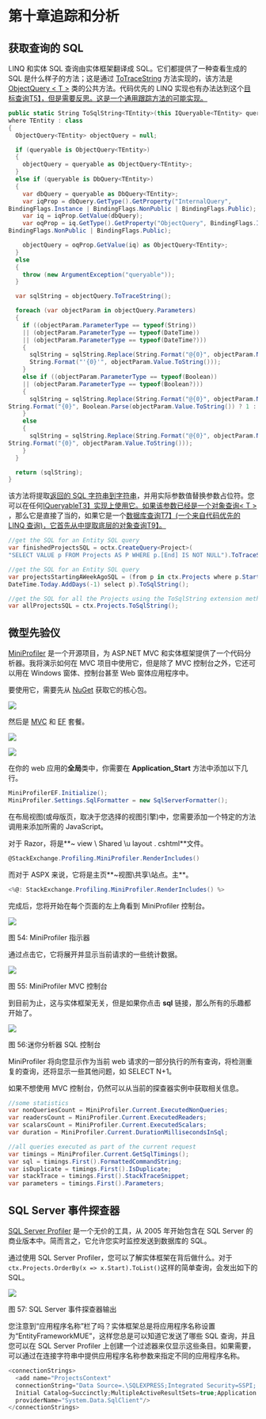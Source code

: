 # 第十章追踪和分析

## 获取查询的 SQL

LINQ 和实体 SQL 查询由实体框架翻译成 SQL。它们都提供了一种查看生成的 SQL 是什么样子的方法；这是通过 [ToTraceString](http://msdn.microsoft.com/en-us/library/system.data.objects.objectquery.totracestring.aspx) 方法实现的，该方法是 [ObjectQuery < T >](http://msdn.microsoft.com/en-us/library/system.data.objects.objectquery.aspx) 类的公共方法。代码优先的 LINQ 实现也有办法达到这个[目标查询<T>T5】，但是需要反思。这是一个通用跟踪方法的可能实现。](http://msdn.microsoft.com/en-us/library/system.data.objects.objectquery.aspx)

```cs
public static String ToSqlString<TEntity>(this IQueryable<TEntity> queryable) 
where TEntity : class
{
  ObjectQuery<TEntity> objectQuery = null;

  if (queryable is ObjectQuery<TEntity>)
  {
    objectQuery = queryable as ObjectQuery<TEntity>;
  }
  else if (queryable is DbQuery<TEntity>)
  {
    var dbQuery = queryable as DbQuery<TEntity>;
    var iqProp = dbQuery.GetType().GetProperty("InternalQuery", 
BindingFlags.Instance | BindingFlags.NonPublic | BindingFlags.Public);
    var iq = iqProp.GetValue(dbQuery); 
    var oqProp = iq.GetType().GetProperty("ObjectQuery", BindingFlags.Instance | 
BindingFlags.NonPublic | BindingFlags.Public);

    objectQuery = oqProp.GetValue(iq) as ObjectQuery<TEntity>;
  }
  else
  {
    throw (new ArgumentException("queryable"));
  }

  var sqlString = objectQuery.ToTraceString();

  foreach (var objectParam in objectQuery.Parameters)
  {
    if ((objectParam.ParameterType == typeof(String)) 
    || (objectParam.ParameterType == typeof(DateTime)) 
    || (objectParam.ParameterType == typeof(DateTime?)))
    {
      sqlString = sqlString.Replace(String.Format("@{0}", objectParam.Name), 
      String.Format("'{0}'", objectParam.Value.ToString()));
    }
    else if ((objectParam.ParameterType == typeof(Boolean)) 
    || (objectParam.ParameterType == typeof(Boolean?)))
    {
      sqlString = sqlString.Replace(String.Format("@{0}", objectParam.Name), 
String.Format("{0}", Boolean.Parse(objectParam.Value.ToString()) ? 1 : 0));
    }
    else
    {
      sqlString = sqlString.Replace(String.Format("@{0}", objectParam.Name), 
String.Format("{0}", objectParam.Value.ToString()));
    }
  }

  return (sqlString);
}

```

该方法将提取[返回的 SQL 字符串到字符串](http://msdn.microsoft.com/en-us/library/system.data.objects.objectquery.totracestring.aspx)，并用实际参数值替换参数占位符。您可以在任何[IQueryable<T>T3】实现上使用它。如果该参数已经是一个](http://msdn.microsoft.com/en-us/library/bb351562.aspx)[对象查询< T >](http://msdn.microsoft.com/en-us/library/system.data.objects.objectquery.aspx) ，那么它是直接了当的，如果它是一个[数据库查询<T>T7】(一个来自代码优先的 LINQ 查询)，它首先从中提取底层的](http://msdn.microsoft.com/en-us/library/gg696530.aspx)[对象查询<T>T9】。](http://msdn.microsoft.com/en-us/library/system.data.objects.objectquery.aspx)

```cs
//get the SQL for an Entity SQL query
var finishedProjectsSQL = octx.CreateQuery<Project>(
"SELECT VALUE p FROM Projects AS P WHERE p.[End] IS NOT NULL").ToTraceString();

//get the SQL for an Entity SQL query
var projectsStartingAWeekAgoSQL = (from p in ctx.Projects where p.Start == 
DateTime.Today.AddDays(-1) select p).ToSqlString();

//get the SQL for all the Projects using the ToSqlString extension method
var allProjectsSQL = ctx.Projects.ToSqlString();

```

## 微型先验仪

[MiniProfiler](http://miniprofiler.com/) 是一个开源项目，为 ASP.NET MVC 和实体框架提供了一个代码分析器。我将演示如何在 MVC 项目中使用它，但是除了 MVC 控制台之外，它还可以用在 Windows 窗体、控制台甚至 Web 窗体应用程序中。

要使用它，需要先从 [NuGet](http://www.nuget.org/packages/MiniProfiler/) 获取它的核心包。

![](../Images/image087.jpg)

然后是 [MVC](http://www.nuget.org/packages/MiniProfiler.MVC3/) 和 [EF](http://www.nuget.org/packages/MiniProfiler.EF/) 套餐。

![](../Images/image088.jpg)

![](../Images/image089.jpg)

在你的 web 应用的**全局**类中，你需要在 **Application_Start** 方法中添加以下几行。

```cs
MiniProfilerEF.Initialize();
MiniProfiler.Settings.SqlFormatter = new SqlServerFormatter();

```

在布局视图(或母版页，取决于您选择的视图引擎)中，您需要添加一个特定的方法调用来添加所需的 JavaScript。

对于 Razor，将是**~ view \ Shared \u layout . cshtml**文件。

```cs
@StackExchange.Profiling.MiniProfiler.RenderIncludes()

```

而对于 ASPX 来说，它将是主页**~视图\共享\站点。主**。

```cs
<%@: StackExchange.Profiling.MiniProfiler.RenderIncludes() %>

```

完成后，您将开始在每个页面的左上角看到 MiniProfiler 控制台。

![](../Images/image090.jpg)

图 54: MiniProfiler 指示器

通过点击它，它将展开并显示当前请求的一些统计数据。

![](../Images/image091.jpg)

图 55: MiniProfiler MVC 控制台

到目前为止，这与实体框架无关，但是如果你点击 **sql** 链接，那么所有的乐趣都开始了。

![](../Images/image092.jpg)

图 56:迷你分析器 SQL 控制台

MiniProfiler 将向您显示作为当前 web 请求的一部分执行的所有查询，将检测重复的查询，还将显示一些其他问题，如 SELECT N+1。

如果不想使用 MVC 控制台，仍然可以从当前的探查器实例中获取相关信息。

```cs
//some statistics        
var nonQueriesCount = MiniProfiler.Current.ExecutedNonQueries;
var readersCount = MiniProfiler.Current.ExecutedReaders;
var scalarsCount = MiniProfiler.Current.ExecutedScalars;
var duration = MiniProfiler.Current.DurationMillisecondsInSql;

//all queries executed as part of the current request     
var timings = MiniProfiler.Current.GetSqlTimings();
var sql = timings.First().FormattedCommandString;
var isDuplicate = timings.First().IsDuplicate;
var stackTrace = timings.First().StackTraceSnippet;
var parameters = timings.First().Parameters;

```

## SQL Server 事件探查器

[SQL Server Profiler](http://technet.microsoft.com/en-us/library/ms181091.aspx) 是一个无价的工具，从 2005 年开始包含在 SQL Server 的商业版本中。简而言之，它允许您实时监控发送到数据库的 SQL。

通过使用 SQL Server Profiler，您可以了解实体框架在背后做什么。对于`ctx.Projects.OrderBy(x => x.Start).ToList()`这样的简单查询，会发出如下的 SQL。

![](../Images/image093.jpg)

图 57: SQL Server 事件探查器输出

您注意到“应用程序名称”栏了吗？实体框架总是将应用程序名称设置为“EntityFrameworkMUE”，这样您总是可以知道它发送了哪些 SQL 查询，并且您可以在 SQL Server Profiler 上创建一个过滤器来仅显示这些条目。如果需要，可以通过在连接字符串中提供应用程序名称参数来指定不同的应用程序名称。

```cs
<connectionStrings>
  <add name="ProjectsContext" 
  connectionString="Data Source=.\SQLEXPRESS;Integrated Security=SSPI;
  Initial Catalog=Succinctly;MultipleActiveResultSets=true;Application Name=ProjectsContext"
  providerName="System.Data.SqlClient"/>
</connectionStrings>

```